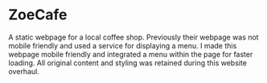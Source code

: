# ZoeCafe
A static webpage for a local coffee shop. Previously their webpage was not mobile friendly and used a service for displaying a menu. I made this webpage mobile friendly and integrated a menu within the page for faster loading. All original content and styling was retained during this website overhaul.
